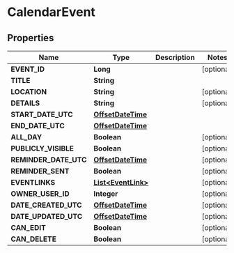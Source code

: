 
# CalendarEvent

## Properties
Name | Type | Description | Notes
------------ | ------------- | ------------- | -------------
**EVENT_ID** | **Long** |  |  [optional]
**TITLE** | **String** |  | 
**LOCATION** | **String** |  |  [optional]
**DETAILS** | **String** |  |  [optional]
**START_DATE_UTC** | [**OffsetDateTime**](OffsetDateTime.md) |  | 
**END_DATE_UTC** | [**OffsetDateTime**](OffsetDateTime.md) |  | 
**ALL_DAY** | **Boolean** |  |  [optional]
**PUBLICLY_VISIBLE** | **Boolean** |  |  [optional]
**REMINDER_DATE_UTC** | [**OffsetDateTime**](OffsetDateTime.md) |  |  [optional]
**REMINDER_SENT** | **Boolean** |  |  [optional]
**EVENTLINKS** | [**List&lt;EventLink&gt;**](EventLink.md) |  |  [optional]
**OWNER_USER_ID** | **Integer** |  |  [optional]
**DATE_CREATED_UTC** | [**OffsetDateTime**](OffsetDateTime.md) |  |  [optional]
**DATE_UPDATED_UTC** | [**OffsetDateTime**](OffsetDateTime.md) |  |  [optional]
**CAN_EDIT** | **Boolean** |  |  [optional]
**CAN_DELETE** | **Boolean** |  |  [optional]



